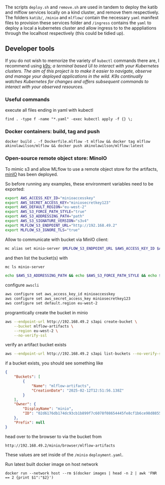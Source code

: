 The scripts `deploy.sh` and `remove.sh` are used in tandem to deploy the katib and mlflow services locally on a kind cluster, and remove them respectively. The folders `katib/`, `/minio` and `mlflow/` contain the necessary `yaml` manifest files to provision these services folder and `/ingress` contains the `yaml` to deploy a local a kubernetes cluster and  allow ingress to to the apppliations through the localhost respectively (this could be tidied up). 


## Developer tools

If you do not wish to memorize the variety of `kubectl` commands there are, I recommend using [k9s](https://k9scli.io/); *a terminal based UI to interact with your Kubernetes clusters. The aim of this project is to make it easier to navigate, observe and manage your deployed applications in the wild. K9s continually watches Kubernetes for changes and offers subsequent commands to interact with your observed resources.*


### Useful commands 

execute all files ending in yaml with kubectl 
```
find . -type f -name "*.yaml" -exec kubectl apply -f {} \;
```

### Docker containers: build, tag and push 

```
docker build . -f Dockerfile.mlflow -t mlflow && docker tag mlflow akinolawilson/mlflow && docker push akinolawilson/mlflow:latest
```

### Open-source remote object store: MinoIO
To mimic s3 and allow MLflow to use a remote object store for the artifacts, [minIO](https://min.io/) has been deployed.

So before running any examples, these environment variables need to be exported: 
```bash
export AWS_ACCESS_KEY_ID="minioaccesskey"
export AWS_SECRET_ACCESS_KEY="miniosecretkey123"
export AWS_DEFAULT_REGION="eu-west-2"
export AWS_S3_FORCE_PATH_STYLE="true"
export AWS_S3_ADDRESSING_PATH="path"
export AWS_S3_SIGNATURE_VERSION="s3v4"
export MLFLOW_S3_ENDPOINT_URL="http://192.168.49.2"
export MLFLOW_S3_IGNORE_TLS="true"


```

Allow to communicate with bucket via MinIO client:
```bash
mc alias set minio-server $MLFLOW_S3_ENDPOINT_URL $AWS_ACCESS_KEY_ID $AWS_SECRET_ACCESS_KEY
```
and then list the bucket(s) with 
```bash
mc ls minio-server
```

```bash
echo $AWS_S3_ADDRESSING_PATH && echo $AWS_S3_FORCE_PATH_STYLE && echo $AWS_ACCESS_KEY_ID && echo $AWS_SECRET_ACCESS_KEY && echo $AWS_DEFAULT_REGION && echo $MLFLOW_S3_ENDPOINT_URL && echo $MLFLOW_S3_IGNORE_TLS
```

configure `awscli` 
```bash
aws configure set aws_access_key_id minioaccesskey
aws configure set aws_secret_access_key miniosecretkey123
aws configure set default.region eu-west-2
```

programtically create the bucket in minio
```bash 
aws --endpoint-url http://192.168.49.2 s3api create-bucket \
    --bucket mlflow-artifacts \
    --region eu-west-2 \
    --no-verify-ssl
```

verify an artifact bucket exists
```bash
aws --endpoint-url http://192.168.49.2 s3api list-buckets --no-verify-ssl --region eu-west-2
```
if a bucket exists, you should see something like 
```json
{
    "Buckets": [
        {
            "Name": "mlflow-artifacts",
            "CreationDate": "2025-02-12T12:51:56.138Z"
        }
    ],
    "Owner": {
        "DisplayName": "minio",
        "ID": "02d6176db174dc93cb1b899f7c6078f08654445fe8cf1b6ce98d8855f66bdbf4"
    },
    "Prefix": null
}
```
head over to the browser to via the bucket from
```
http://192.168.49.2/minio/browser/mlflow-artifacts
```
These values are set inside of the `/minio` `deployment.yaml`.



Run latest built docker image on host network 
```
docker run --network host --rm $(docker images | head -n 2 | awk 'FNR == 2 {print $1":"$2}')
```